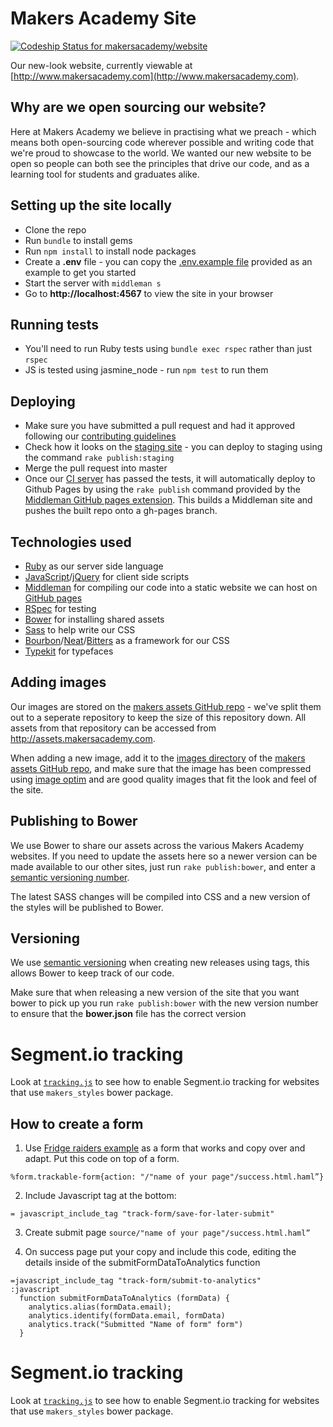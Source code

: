 # Makers Academy Site

[ ![Codeship Status for makersacademy/website](https://codeship.com/projects/6c2574a0-2e49-0133-57fc-4ab88c866e91/status?branch=master)](https://codeship.com/projects/99059)

Our new-look website, currently viewable at [http://www.makersacademy.com](http://www.makersacademy.com).

## Why are we open sourcing our website?

Here at Makers Academy we believe in practising what we preach - which means both open-sourcing code wherever possible and writing code that we're proud to showcase to the world. We wanted our new website to be open so people can both see the principles that drive our code, and as a learning tool for students and graduates alike.

## Setting up the site locally

* Clone the repo
* Run `bundle` to install gems
* Run `npm install` to install node packages
* Create a **.env** file - you can copy the [.env.example file](https://github.com/makersacademy/site-mvp/blob/master/.env.example) provided as an example to get you started
* Start the server with `middleman s`
* Go to __http://localhost:4567__ to view the site in your browser

## Running tests

* You'll need to run Ruby tests using `bundle exec rspec` rather than just `rspec`
* JS is tested using jasmine_node - run `npm test` to run them

## Deploying

* Make sure you have submitted a pull request and had it approved following our [contributing guidelines](https://github.com/makersacademy/site-mvp/blob/master/CONTRIBUTING.md)
* Check how it looks on the [staging site](http://staging.makersacademy.com) -
  you can deploy to staging using the command `rake publish:staging`
* Merge the pull request into master
* Once our [CI server](https://codeship.com/projects/87550) has passed the tests, it will automatically deploy to Github Pages by using the `rake publish` command provided by the [Middleman GitHub pages extension](https://github.com/neo/middleman-gh-pages). This builds a Middleman site and pushes the built repo onto a gh-pages branch.

## Technologies used

* [Ruby](https://www.ruby-lang.org/en/) as our server side language
* [JavaScript](https://developer.mozilla.org/en-US/docs/Web/JavaScript)/[jQuery](http://jquery.com/) for client side scripts
* [Middleman](https://middlemanapp.com/) for compiling our code into a static website we can host on [GitHub pages](https://pages.github.com/)
* [RSpec](http://rspec.info/) for testing
* [Bower](http://bower.info/) for installing shared assets
* [Sass](http://sass-lang.com/) to help write our CSS
* [Bourbon](http://bourbon.io/)/[Neat](http://neat.bourbon.io/)/[Bitters](http://bitters.bourbon.io/) as a framework for our CSS
* [Typekit](http://typekit.com) for typefaces

## Adding images

Our images are stored on the [makers assets GitHub repo](https://github.com/makersacademy/makers-assets) - we've split them out to a seperate repository to keep the size of this repository down. All assets from that repository can be accessed from http://assets.makersacademy.com.

When adding a new image, add it to the [images directory](https://github.com/makersacademy/makers-assets/tree/gh-pages/images) of the [makers assets GitHub repo](https://github.com/makersacademy/makers-assets), and make sure that the image has been compressed using [image optim](https://imageoptim.com/) and are good quality images that fit the look and feel of the site.

## Publishing to Bower

We use Bower to share our assets across the various Makers Academy websites. If
you need to update the assets here so a newer version can be made available to
our other sites, just run `rake publish:bower`, and enter a [semantic versioning
number](http://semver.org/).

The latest SASS changes will be compiled into CSS and a new version of the styles will be published to Bower.

## Versioning

We use [semantic versioning](http://semver.org) when creating new releases using
tags, this allows Bower to keep track of our code.

Make sure that when releasing a new version of the site that you want bower to pick up you run `rake publish:bower` with the new version number to ensure that the **bower.json** file has the correct version

# Segment.io tracking

Look at [`tracking.js`](source/javascripts/tracking.js) to see how to enable Segment.io tracking for websites that use `makers_styles` bower package.

## How to create a form

1. Use [Fridge raiders example](source/fridge-raiders.html.haml) as a form that works and copy over and adapt. Put this code on top of a form.

```haml
%form.trackable-form{action: "/"name of your page"/success.html.haml”}
```

2. Include Javascript tag at the bottom:

```haml
= javascript_include_tag "track-form/save-for-later-submit"
```

3. Create submit page `source/"name of your page"/success.html.haml”`


4. On success page put your copy and include this code, editing the details inside of the submitFormDataToAnalytics function

```haml
=javascript_include_tag "track-form/submit-to-analytics"
:javascript
  function submitFormDataToAnalytics (formData) {
    analytics.alias(formData.email);
    analytics.identify(formData.email, formData)
    analytics.track("Submitted "Name of form" form")
  }
```

# Segment.io tracking

Look at [`tracking.js`](source/javascripts/tracking.js) to see how to enable Segment.io tracking for websites that use `makers_styles` bower package.
